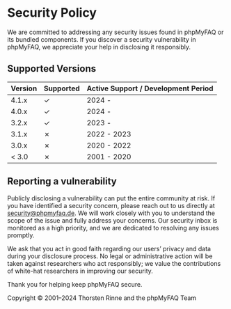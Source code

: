 # Security Policy

We are committed to addressing any security issues found in phpMyFAQ or its bundled components.
If you discover a security vulnerability in phpMyFAQ, we appreciate your help in disclosing it responsibly.

## Supported Versions

| Version | Supported | Active Support / Development Period |
| ------- | --------- | ----------------------------------- |
| 4.1.x   | ✓         | 2024 -                              |
| 4.0.x   | ✓         | 2024 -                              |
| 3.2.x   | ✓         | 2023 -                              |
| 3.1.x   | ✗         | 2022 - 2023                         |
| 3.0.x   | ✗         | 2020 - 2022                         |
| < 3.0   | ✗         | 2001 - 2020                         |

## Reporting a vulnerability

Publicly disclosing a vulnerability can put the entire community at risk.
If you have identified a security concern, please reach out to us directly at security@phpmyfaq.de.
We will work closely with you to understand the scope of the issue and fully address your concerns.
Our security inbox is monitored as a high priority, and we are dedicated to resolving any issues promptly.

We ask that you act in good faith regarding our users’ privacy and data during your disclosure process.
No legal or administrative action will be taken against researchers who act responsibly;
we value the contributions of white-hat researchers in improving our security.

Thank you for helping keep phpMyFAQ secure.

Copyright © 2001–2024 Thorsten Rinne and the phpMyFAQ Team
